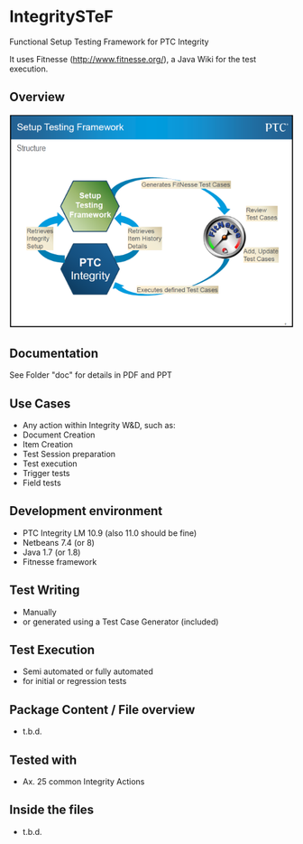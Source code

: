 # IntegritySTeF
Functional Setup Testing Framework for PTC Integrity

It uses Fitnesse (http://www.fitnesse.org/), a Java Wiki for the test execution.

## Overview

![Flow](doc/IntegritySTeF.PNG)

## Documentation

See Folder "doc" for details in PDF and PPT

## Use Cases
- Any action within Integrity W&D, such as:
- Document Creation
- Item Creation
- Test Session preparation
- Test execution
- Trigger tests
- Field tests

##  Development environment
- PTC Integrity LM 10.9 (also 11.0 should be fine)
- Netbeans 7.4 (or 8)
- Java 1.7 (or 1.8)
- Fitnesse framework

## Test Writing
- Manually
- or generated using a Test Case Generator (included)

## Test Execution
- Semi automated or fully automated
- for initial or regression tests

## Package Content / File overview
- t.b.d.

## Tested with
- Ax. 25 common Integrity Actions 

## Inside the files
- t.b.d.
